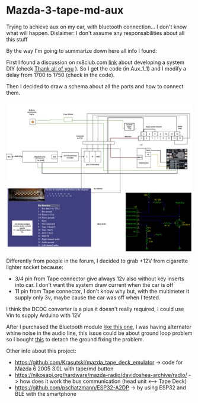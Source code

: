 # Mazda-3-tape-md-aux
Trying to achieve aux on my car, with bluetooth connection... I don't know what will happen.
Dislaimer: I don't assume any responsabilities about all this stuff

By the way I'm going to summarize down here all info I found:

First I found a discussion on rx8club.com [link](https://www.rx8club.com/new-member-forum-197/%2415-aux-solution-tape-md-button-262520/) about developing a system DIY (check [Thank all of you](Thanks%20to%20and%20start%20point.png) ). 
So I get the code (in Aux_1_1) and I modify a delay from 1700 to 1750 (check in the code).

Then I decided to draw a schema about all the parts and how to connect them.

![Alt text](schema%20di%20principioV3.drawio.png)

Differently from people in the forum, I decided to grab +12V from cigarette lighter socket because:
- 3/4 pin from Tape connector give always 12v also without key inserts into car. I don't want the system draw current when the car is off
- 11 pin from Tape connector, I don't know why but, with the multimeter it supply only 3v, maybe cause the car was off when I tested.

I think the DCDC converter is a plus it doesn't really required, I could use Vin to supply Arduino with 12V

After I purchased the Bluetooth module [like this one](btmodule.jpg), I was having alternator whine noise in the audio line, this issue could be about ground loop problem so I bought [this](groundloopinsulator.jpg) to detach the ground fixing the problem.


Other info about this project:
- https://github.com/Krasutski/mazda_tape_deck_emulator -> code for Mazda 6 2005 3.0L with tape/md button
- https://nikosapi.org/hardware/mazda-radio/davidoshea-archive/radio/ -> how does it work the bus communication (head unit <--> Tape Deck)
- https://github.com/pschatzmann/ESP32-A2DP -> by using ESP32 and BLE with the smartphone



